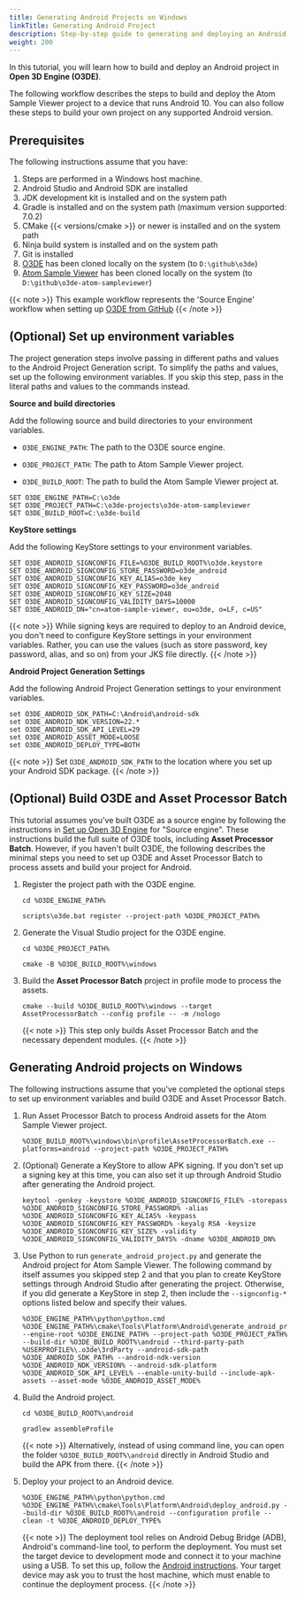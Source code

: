 ```yaml
---
title: Generating Android Projects on Windows
linkTitle: Generating Android Project
description: Step-by-step guide to generating and deploying an Android project for Open 3D Engine (O3DE).
weight: 200
---
```



In this tutorial, you will learn how to build and deploy an Android project in **Open 3D Engine (O3DE)**.

The following workflow describes the steps to build and deploy the Atom Sample Viewer project to a device that runs Android 10. You can also follow these steps to build your own project on any supported Android version. 

## Prerequisites

The following instructions assume that you have:

1.  Steps are performed in a Windows host machine.
2.  Android Studio and Android SDK are installed
3.  JDK development kit is installed and on the system path
4.  Gradle is installed and on the system path (maximum version supported: 7.0.2)
5.  CMake {{< versions/cmake >}} or newer is installed and on the system path
6.  Ninja build system is installed and on the system path
7.  Git is installed
8.  [O3DE](https://github.com/o3de/o3de.git) has been cloned locally on the system (to `D:\github\o3de`)
9.  [Atom Sample Viewer](https://github.com/o3de/o3de-atom-sampleviewer.git) has been cloned locally on the system (to `D:\github\o3de-atom-sampleviewer`)

{{< note >}}
This example workflow represents the 'Source Engine' workflow when setting up [O3DE from GitHub](/docs/welcome-guide/setup/setup-from-github)
{{< /note >}}


## (Optional) Set up environment variables

The project generation steps involve passing in different paths and values to the Android Project Generation script. To simplify the paths and values, set up the following environment variables. If you skip this step, pass in the literal paths and values to the commands instead. 

**Source and build directories**

Add the following source and build directories to your environment variables.

- `O3DE_ENGINE_PATH`: The path to the O3DE source engine.

- `O3DE_PROJECT_PATH`: The path to Atom Sample Viewer project.  

- `O3DE_BUILD_ROOT`: The path to build the Atom Sample Viewer project at.
  
```
SET O3DE_ENGINE_PATH=C:\o3de
SET O3DE_PROJECT_PATH=C:\o3de-projects\o3de-atom-sampleviewer
SET O3DE_BUILD_ROOT=C:\o3de-build
```

**KeyStore settings**

Add the following KeyStore settings to your environment variables.

```
SET O3DE_ANDROID_SIGNCONFIG_FILE=%O3DE_BUILD_ROOT%\o3de.keystore
SET O3DE_ANDROID_SIGNCONFIG_STORE_PASSWORD=o3de_android
SET O3DE_ANDROID_SIGNCONFIG_KEY_ALIAS=o3de_key
SET O3DE_ANDROID_SIGNCONFIG_KEY_PASSWORD=o3de_android
SET O3DE_ANDROID_SIGNCONFIG_KEY_SIZE=2048
SET O3DE_ANDROID_SIGNCONFIG_VALIDITY_DAYS=10000
SET O3DE_ANDROID_DN="cn=atom-sample-viewer, ou=o3de, o=LF, c=US"
```

{{< note >}}
While signing keys are required to deploy to an Android device, you don't need to configure KeyStore settings in your environment variables. Rather, you can use the values (such as store password, key password, alias, and so on) from your JKS file directly.
{{< /note >}}


**Android Project Generation Settings**

Add the following Android Project Generation settings to your environment variables.

```
set O3DE_ANDROID_SDK_PATH=C:\Android\android-sdk
set O3DE_ANDROID_NDK_VERSION=22.*
set O3DE_ANDROID_SDK_API_LEVEL=29
set O3DE_ANDROID_ASSET_MODE=LOOSE
set O3DE_ANDROID_DEPLOY_TYPE=BOTH
```

{{< note >}}
Set `O3DE_ANDROID_SDK_PATH` to the location where you set up your Android SDK package.
{{< /note >}}


## (Optional) Build O3DE and Asset Processor Batch

This tutorial assumes you've built O3DE as a source engine by following the instructions in [Set up Open 3D Engine](/docs/welcome-guide/setup/setup-from-github/) for "Source engine". These instructions build the full suite of O3DE tools, including **Asset Processor Batch**. However, if you haven't built O3DE, the following describes the minimal steps you need to set up O3DE and Asset Processor Batch to process assets and build your project for Android.

1. Register the project path with the O3DE engine.
   
    ```
    cd %O3DE_ENGINE_PATH%

    scripts\o3de.bat register --project-path %O3DE_PROJECT_PATH%

    ```

2. Generate the Visual Studio project for the O3DE engine.
   
    ```
    cd %O3DE_PROJECT_PATH%

    cmake -B %O3DE_BUILD_ROOT%\windows
    ```

3. Build the **Asset Processor Batch** project in profile mode to process the assets.
    ```
    cmake --build %O3DE_BUILD_ROOT%\windows --target AssetProcessorBatch --config profile -- -m /nologo
    ```
    {{< note >}}
This step only builds Asset Processor Batch and the necessary dependent modules.
    {{< /note >}}

## Generating Android projects on Windows  
The following instructions assume that you've completed the optional steps to set up environment variables and build O3DE and Asset Processor Batch.

1. Run Asset Processor Batch to process Android assets for the Atom Sample Viewer project.
   
    ```
    %O3DE_BUILD_ROOT%\windows\bin\profile\AssetProcessorBatch.exe --platforms=android --project-path %O3DE_PROJECT_PATH%
    ```

2. (Optional) Generate a KeyStore to allow APK signing. If you don't set up a signing key at this time, you can also set it up through Android Studio after generating the Android project.
   
    ```
    keytool -genkey -keystore %O3DE_ANDROID_SIGNCONFIG_FILE% -storepass %O3DE_ANDROID_SIGNCONFIG_STORE_PASSWORD% -alias %O3DE_ANDROID_SIGNCONFIG_KEY_ALIAS% -keypass %O3DE_ANDROID_SIGNCONFIG_KEY_PASSWORD% -keyalg RSA -keysize %O3DE_ANDROID_SIGNCONFIG_KEY_SIZE% -validity %O3DE_ANDROID_SIGNCONFIG_VALIDITY_DAYS% -dname %O3DE_ANDROID_DN%
    ```

3. Use Python to run `generate_android_project.py` and generate the Android project for Atom Sample Viewer. The following command by itself assumes you skipped step 2 and that you plan to create KeyStore settings through Android Studio after generating the project. Otherwise, if you did generate a KeyStore in step 2, then include the `--signconfig-*` options listed below and specify their values.
   
    ```
    %O3DE_ENGINE_PATH%\python\python.cmd %O3DE_ENGINE_PATH%\cmake\Tools\Platform\Android\generate_android_project.py --engine-root %O3DE_ENGINE_PATH% --project-path %O3DE_PROJECT_PATH% --build-dir %O3DE_BUILD_ROOT%\android --third-party-path %USERPROFILE%\.o3de\3rdParty --android-sdk-path %O3DE_ANDROID_SDK_PATH% --android-ndk-version %O3DE_ANDROID_NDK_VERSION% --android-sdk-platform %O3DE_ANDROID_SDK_API_LEVEL% --enable-unity-build --include-apk-assets --asset-mode %O3DE_ANDROID_ASSET_MODE%
    ```

4. Build the Android project.

    ```
    cd %O3DE_BUILD_ROOT%\android

    gradlew assembleProfile
    ```

    {{< note >}}
Alternatively, instead of using command line, you can open the folder `%O3DE_BUILD_ROOT%\android` directly in Android Studio and build the APK from there.
    {{< /note >}}


5. Deploy your project to an Android device.
   
    ```
    %O3DE_ENGINE_PATH%\python\python.cmd %O3DE_ENGINE_PATH%\cmake\Tools\Platform\Android\deploy_android.py --build-dir %O3DE_BUILD_ROOT%\android --configuration profile --clean -t %O3DE_ANDROID_DEPLOY_TYPE%
    ```
    {{< note >}}
The deployment tool relies on Android Debug Bridge (ADB), Android's command-line tool, to perform the deployment. You must set the target device to development mode and connect it to your machine using a USB. To set this up, follow the [Android instructions](https://developer.android.com/studio/debug/dev-options). Your target device may ask you to trust the host machine, which must enable to continue the deployment process.
    {{< /note >}}
